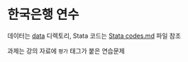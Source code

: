 # 한국은행 연수

데이터는 [data](data) 디렉토리, Stata 코드는 [Stata codes.md](Stata%20codes.md) 파일 참조

과제는 강의 자료에 `평가` 태그가 붙은 연습문제
